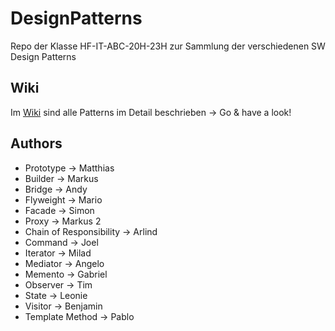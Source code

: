 # DesignPatterns
Repo der Klasse HF-IT-ABC-20H-23H zur Sammlung der verschiedenen SW Design Patterns

## Wiki
Im [Wiki](../../wiki) sind alle Patterns im Detail beschrieben -> Go & have a look! 

## Authors
- Prototype -> Matthias 
- Builder -> Markus 
- Bridge -> Andy 
- Flyweight -> Mario 
- Facade -> Simon 
- Proxy -> Markus 2 
- Chain of Responsibility -> Arlind 
- Command -> Joel 
- Iterator -> Milad 
- Mediator -> Angelo 
- Memento -> Gabriel 
- Observer -> Tim 
- State -> Leonie 
- Visitor -> Benjamin 
- Template Method -> Pablo 
